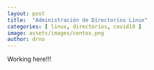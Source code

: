 ```yaml
---
layout: post
title:  "Administración de Directorios Linux"
categories: [ linux, directorios, covid19 ]
image: assets/images/centos.png
author: drno
---
```



Working here!!!
